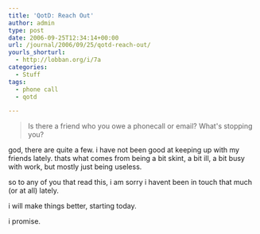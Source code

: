 ```yaml
---
title: 'QotD: Reach Out'
author: admin
type: post
date: 2006-09-25T12:34:14+00:00
url: /journal/2006/09/25/qotd-reach-out/
yourls_shorturl:
  - http://lobban.org/i/7a
categories:
  - Stuff
tags:
  - phone call
  - qotd

---
```

> Is there a friend who you owe a phonecall or email? What's stopping you?

god, there are quite a few. i have not been good at keeping up with my friends lately. thats what comes from being a bit skint, a bit ill, a bit busy with work, but mostly just being useless.

so to any of you that read this, i am sorry i havent been in touch that much (or at all) lately. 

i will make things better, starting today.

i promise.